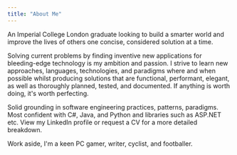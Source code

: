 ```yaml
---
title: "About Me"
---
```


An Imperial College London graduate looking to build a smarter world and improve the lives of others one concise, considered solution at a time.

Solving current problems by finding inventive new applications for bleeding-edge technology is my ambition and passion. I strive to learn new approaches, languages, technologies, and paradigms where and when possible whilst producing solutions that are functional, performant, elegant, as well as thoroughly planned, tested, and documented. If anything is worth doing, it's worth perfecting.

Solid grounding in software engineering practices, patterns, paradigms. Most confident with C#, Java, and Python and libraries such as ASP.NET etc. View my LinkedIn profile or request a CV for a more detailed breakdown.

Work aside, I'm a keen PC gamer, writer, cyclist, and footballer.